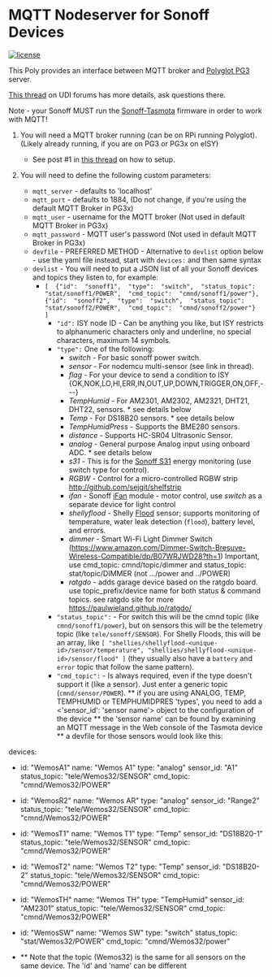 
# MQTT Nodeserver for Sonoff Devices

[![license](https://img.shields.io/github/license/mashape/apistatus.svg)](https://github.com/exking/udi-mqtt-poly/blob/master/LICENSE)

This Poly provides an interface between MQTT broker and [Polyglot PG3](https://github.com/UniversalDevicesInc/pg3-dist) server.

[This thread](https://forum.universal-devices.com/topic/24538-sonoff/?tab=comments#comment-244571) on UDI forums has more details, ask questions there.

Note - your Sonoff MUST run the [Sonoff-Tasmota](https://github.com/arendst/Sonoff-Tasmota) firmware in order to work with MQTT!

 1. You will need a MQTT broker running (can be on RPi running Polyglot). (Likely already running, if you are on PG3 or PG3x on eISY)
	 -  See post #1 in [this thread](https://forum.universal-devices.com/topic/24538-sonoff) on how to setup.

 2. You will need to define the following custom parameters:
	 - `mqtt_server` - defaults to 'localhost' 
	 - `mqtt_port` - defaults to 1884, (Do not change, if you're using the default MQTT Broker in PG3x)
	 - `mqtt_user` - username for the MQTT broker  (Not used in default MQTT Broker in PG3x)
	 - `mqtt_password` - MQTT user's password  (Not used in default MQTT Broker in PG3x)
	 - `devfile` - PREFERRED METHOD - Alternative to `devlist` option below - use the yaml file instead, start with `devices:` and then same syntax
	 - `devlist` - You will need to put a JSON list of all your Sonoff devices and topics they listen to, for example:
		- `[  {"id":  "sonoff1",  "type":  "switch",  "status_topic":  "stat/sonoff1/POWER",  "cmd_topic":  "cmnd/sonoff1/power"},  {"id":  "sonoff2",  "type":  "switch",  "status_topic":  "stat/sonoff2/POWER",  "cmd_topic":  "cmnd/sonoff2/power"}  ]`
			- `"id":` ISY node ID - Can be anything you like, but ISY restricts to alphanumeric characters only and underline, no special characters, maximum 14 symbols.
			- `"type":` One of the following:
				- *switch* - For basic sonoff power switch.
				- *sensor* - For nodemcu multi-sensor (see link in thread).
                - *flag* - For your device to send a condition to ISY {OK,NOK,LO,HI,ERR,IN,OUT,UP,DOWN,TRIGGER,ON,OFF,---}
				- *TempHumid* - For AM2301, AM2302, AM2321, DHT21, DHT22,  sensors. * see details below
				- *Temp* - For DS18B20 sensors. * see details below
				- *TempHumidPress* - Supports the BME280 sensors.
				- *distance* - Supports HC-SR04 Ultrasonic Sensor.
				- *analog* - General purpose Analog input using onboard ADC. * see details below
				- *s31* - This is for the [Sonoff S31](https://www.itead.cc/sonoff-s31.html) energy monitoring (use switch type for control).
				- *RGBW* - Control for a micro-controlled RGBW strip http://github.com/sejgit/shelfstrip
				- *ifan* - Sonoff [iFan](https://itead.cc/product/sonoff-ifan03-wi-fi-ceiling-fan-and-light-controller/) module - motor control, use *switch* as a separate device for light control
                - *shellyflood* - Shelly [Flood](https://shelly-api-docs.shelly.cloud/gen1/#shelly-flood-overview) sensor; supports monitoring of temperature, water leak detection (`flood`), battery level, and errors.
                - *dimmer* - Smart Wi-Fi Light Dimmer Switch (https://www.amazon.com/Dimmer-Switch-Bresuve-Wireless-Compatible/dp/B07WRJWD28?th=1)
							Important, use cmd_topic: cmnd/topic/dimmer and status_topic: stat/topic/DIMMER (not .../power and ../POWER) 
                - *ratgdo* - adds garage device based on the ratgdo board. use topic_prefix/device name for both status & command topics. see ratgdo site for more
                  https://paulwieland.github.io/ratgdo/
			- `"status_topic":` - For switch this will be the cmnd topic (like `cmnd/sonoff1/power`), but on sensors this will be the telemetry topic (like `tele/sonoff/SENSOR`). For Shelly Floods, this will be an array, like `[ "shellies/shellyflood-<unique-id>/sensor/temperature", "shellies/shellyflood-<unique-id>/sensor/flood" ]` (they usually also have a `battery` and `error` topic that follow the same pattern).
			- `"cmd_topic":` - Is always required, even if the type doesn't support it (like a sensor).  Just enter a generic topic (`cmnd/sensor/POWER`).
    ** if you are using ANALOG, TEMP, TEMPHUMID or TEMPHUMIDPRES 'types', you need to add a <'sensor_id': 'sensor name'> object to the configuration of the device
     ** the 'sensor name' can be found by examining an MQTT message in the Web console of the Tasmota device
     ** a devfile for those sensors would look like this:

devices:
- id: "WemosA1"
  name: "Wemos A1"
  type: "analog"
  sensor_id: "A1"
  status_topic: "tele/Wemos32/SENSOR"
  cmd_topic: "cmnd/Wemos32/POWER"
- id: "WemosR2"
  name: "Wemos AR"
  type: "analog"
  sensor_id: "Range2"
  status_topic: "tele/Wemos32/SENSOR"
  cmd_topic: "cmnd/Wemos32/POWER"
- id: "WemosT1"
  name: "Wemos T1"
  type: "Temp"
  sensor_id: "DS18B20-1"
  status_topic: "tele/Wemos32/SENSOR"
  cmd_topic: "cmnd/Wemos32/POWER"
- id: "WemosT2"
  name: "Wemos T2"
  type: "Temp"
  sensor_id: "DS18B20-2"
  status_topic: "tele/Wemos32/SENSOR"
  cmd_topic: "cmnd/Wemos32/POWER"
- id: "WemosTH"
  name: "Wemos TH"
  type: "TempHumid"
  sensor_id: "AM2301"
  status_topic: "tele/Wemos32/SENSOR"
  cmd_topic: "cmnd/Wemos32/POWER"
- id: "WemosSW"
  name: "Wemos SW"
  type: "switch"
  status_topic: "stat/Wemos32/POWER"
  cmd_topic: "cmnd/Wemos32/power"

- ** Note that the topic (Wemos32) is the same for all sensors on the same device. The 'id' and 'name' can be different